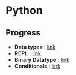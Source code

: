 # Python

## Progress

- **Data types** : [link](./Datatypes/README.md)
- **REPL** : [link](./REPL/README.md)
- **Binary Datatype** : [link](./Bytes/README.md)
- **Conditionals** : [link](./Conditionals/README.md)
